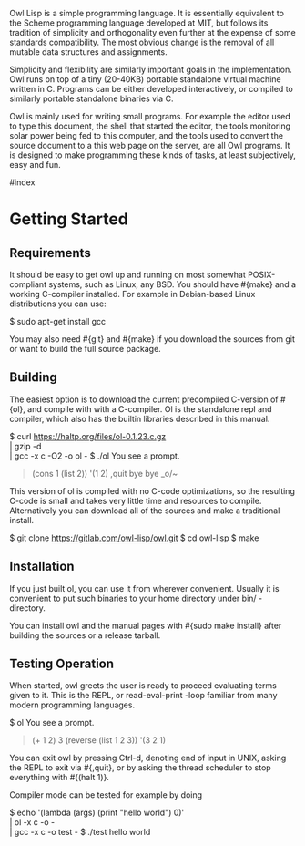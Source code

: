 Owl Lisp is a simple programming language. It is essentially equivalent to the
Scheme programming language developed at MIT, but follows its tradition of
simplicity and orthogonality even further at the expense of some standards
compatibility. The most obvious change is the removal of all mutable data
structures and assignments.

Simplicity and flexibility are similarly important goals in the implementation.
Owl runs on top of a tiny (20-40KB) portable standalone virtual machine written
in C. Programs can be either developed interactively, or compiled to similarly
portable standalone binaries via C.

Owl is mainly used for writing small programs. For example the
editor used to type this document, the shell that started the editor, the tools
monitoring solar power being fed to this computer, and the tools
used to convert the source document to a this web page on the server, are all
Owl programs. It is designed to make programming these kinds of tasks, at least
subjectively, easy and fun.



#index

# Getting Started

## Requirements

It should be easy to get owl up and running on most somewhat POSIX-compliant
systems, such as Linux, any BSD. You should have #{make} and a working C-compiler
installed. For example in Debian-based Linux distributions you can use:

   $ sudo apt-get install gcc

You may also need #{git} and #{make} if you download the sources from git or
want to build the full source package.


## Building

The easiest option is to download the current precompiled C-version of #{ol},
and compile with with a C-compiler. Ol is the standalone repl and compiler,
which also has the builtin libraries described in this manual.

   $ curl https://haltp.org/files/ol-0.1.23.c.gz \
      | gzip -d \
      | gcc -x c -O2 -o ol -
   $ ./ol
   You see a prompt.
   > (cons 1 (list 2))
   '(1 2)
   > ,quit
   bye bye _o/~

This version of ol is compiled with no C-code optimizations, so the resulting
C-code is small and takes very little time and resources to compile.
Alternatively you can download all of the sources and make a traditional
install.

   $ git clone https://gitlab.com/owl-lisp/owl.git
   $ cd owl-lisp
   $ make


## Installation

If you just built ol, you can use it from wherever convenient. Usually it is
convenient to put such binaries to your home directory under bin/ -directory.

You can install owl and the manual pages with #{sudo make install} after building
the sources or a release tarball.


## Testing Operation

When started, owl greets the user is ready to proceed evaluating terms given to
it. This is the REPL, or read-eval-print -loop familiar from many modern
programming languages.

   $ ol
   You see a prompt.
   > (+ 1 2)
   3
   > (reverse (list 1 2 3))
   '(3 2 1)
   >

You can exit owl by pressing Ctrl-d, denoting end of input in UNIX, asking the
REPL to exit via #{,quit}, or by asking the thread scheduler to stop everything with
#{(halt 1)}.

Compiler mode can be tested for example by doing

   $ echo '(lambda (args) (print "hello world") 0)' \
      | ol  -x c -o - \
      | gcc -x c -o test -
   $ ./test
   hello world




